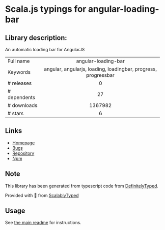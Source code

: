 
# Scala.js typings for angular-loading-bar


## Library description:
An automatic loading bar for AngularJS

|                    |                 |
| ------------------ | :-------------: |
| Full name          | angular-loading-bar |
| Keywords           | angular, angularjs, loading, loadingbar, progress, progressbar |
| # releases         | 0 |
| # dependents       | 27 |
| # downloads        | 1367982 |
| # stars            | 6 |

## Links
- [Homepage](https://chieffancypants.github.io/angular-loading-bar)
- [Bugs](https://github.com/chieffancypants/angular-loading-bar/issues)
- [Repository](https://github.com/chieffancypants/angular-loading-bar)
- [Npm](https://www.npmjs.com/package/angular-loading-bar)
    


## Note
This library has been generated from typescript code from [DefinitelyTyped](https://definitelytyped.org).

Provided with :purple_heart: from [ScalablyTyped](https://github.com/oyvindberg/ScalablyTyped)

## Usage
See [the main readme](../../readme.md) for instructions.



